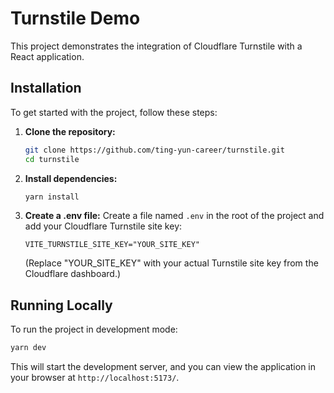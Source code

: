 # Turnstile Demo

This project demonstrates the integration of Cloudflare Turnstile with a React application.

## Installation

To get started with the project, follow these steps:

1.  **Clone the repository:**

    ```bash
    git clone https://github.com/ting-yun-career/turnstile.git
    cd turnstile
    ```

2.  **Install dependencies:**

    ```bash
    yarn install
    ```

3.  **Create a .env file:**
    Create a file named `.env` in the root of the project and add your Cloudflare Turnstile site key:
    ```
    VITE_TURNSTILE_SITE_KEY="YOUR_SITE_KEY"
    ```
    (Replace "YOUR_SITE_KEY" with your actual Turnstile site key from the Cloudflare dashboard.)

## Running Locally

To run the project in development mode:

```bash
yarn dev
```

This will start the development server, and you can view the application in your browser at `http://localhost:5173/`.

